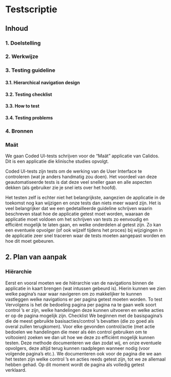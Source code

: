 

# Testscriptie

## Inhoud

### 1. Doelstelling

### 2. Werkwijze

### 3. Testing guideline

#### 3.1. Hierarchical navigation design

#### 3.2. Testing checklist

#### 3.3. How to test

#### 3.4. Testing problems


### 4. Bronnen





























### Maät
We gaan Coded UI-tests schrijven voor de “Maät” applicatie van Calidos. Dit is een applicatie die klinische studies opvolgt.

Coded UI-tests zijn tests om de werking van de User Interface te controleren (wat je anders handmatig zou doen). Het voordeel van deze geautomatiseerde tests is dat deze veel sneller gaan en alle aspecten dekken (als gebruiker zie je snel iets over het hoofd). 
 
Het testen zelf is echter niet het belangrijkste, aangezien de applicatie in de toekomst nog kan wijzigen en onze tests dan niets meer waard zijn. Het is veel belangrijker dat we een gedetailleerde guideline schrijven waarin beschreven staat hoe de applicatie getest moet worden, waaraan de applicatie moet voldoen om het schrijven van tests zo eenvoudig en efficiënt mogelijk te laten gaan, en welke onderdelen al getest zijn. Zo kan een eventuele opvolger (of ook wijzelf tijdens het proces) bij wijzigingen in de applicatie zeer snel traceren waar de tests moeten aangepast worden en hoe dit moet gebeuren. 


## 2. Plan van aanpak

### Hiërarchie
Eerst en vooral moeten we de hiërarchie van de navigations binnen de applicatie in kaart brengen (wat intussen gebeurd is). Hierin kunnen we zien welke pagina’s naar waar navigeren om zo makkelijker te kunnen vastleggen welke navigations er per pagina getest moeten worden. 
To test
Vervolgens is het de bedoeling pagina per pagina na te gaan welk soort control ’s er zijn, welke handelingen deze kunnen uitvoeren en welke acties er op de pagina mogelijk zijn. 
Checklist
We beginnen met de basispagina’s die de meest gebruikte basisacties/control ’s bevatten (die zo goed als overal zullen terugkomen). 
Voor elke gevonden control/actie (met actie bedoelen we handelingen die meer als één control gebruiken om te voltooien) zoeken we dan uit hoe we deze zo efficiënt mogelijk kunnen testen. Deze methode documenteren we dan zodat wij, en onze eventuele opvolgers, deze altijd terug kunnen raadplegen wanneer nodig (voor volgende pagina’s etc.). We documenteren ook voor de pagina die we aan het testen zijn welke control ’s en acties reeds getest zijn, tot we ze allemaal hebben gehad. Op dit moment wordt de pagina als volledig getest verklaard.












